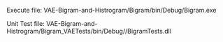 Execute file: VAE-Bigram-and-Histrogram/Bigram/bin/Debug/Bigram.exe

Unit Test file: VAE-Bigram-and-Histrogram/Bigram_VAETests/bin/Debug//BigramTests.dll
